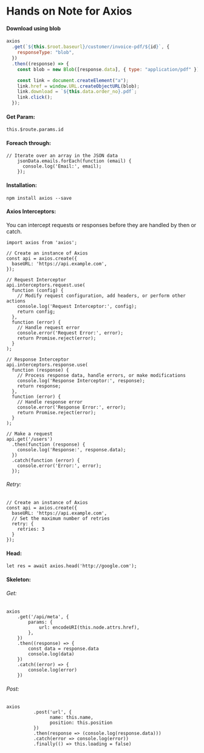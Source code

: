 # Hands on Note for Axios

#### Download using blob
```js
axios
  .get(`${this.$root.baseurl}/customer/invoice-pdf/${id}`, {
    responseType: "blob",
  })
  .then((response) => {
    const blob = new Blob([response.data], { type: "application/pdf" });

    const link = document.createElement("a");
    link.href = window.URL.createObjectURL(blob);
    link.download = `${this.data.order_no}.pdf`;
    link.click();
  });
```


#### Get Param:
```
this.$route.params.id
```

#### Foreach through:
```
// Iterate over an array in the JSON data
    jsonData.emails.forEach(function (email) {
      console.log('Email:', email);
    });
```

#### Installation:
```npm install axios --save```

#### Axios Interceptors:
You can intercept requests or responses before they are handled by then or catch.
```
import axios from 'axios';

// Create an instance of Axios
const api = axios.create({
  baseURL: 'https://api.example.com',
});

// Request Interceptor
api.interceptors.request.use(
  function (config) {
    // Modify request configuration, add headers, or perform other actions
    console.log('Request Interceptor:', config);
    return config;
  },
  function (error) {
    // Handle request error
    console.error('Request Error:', error);
    return Promise.reject(error);
  }
);

// Response Interceptor
api.interceptors.response.use(
  function (response) {
    // Process response data, handle errors, or make modifications
    console.log('Response Interceptor:', response);
    return response;
  },
  function (error) {
    // Handle response error
    console.error('Response Error:', error);
    return Promise.reject(error);
  }
);

// Make a request
api.get('/users')
  .then(function (response) {
    console.log('Response:', response.data);
  })
  .catch(function (error) {
    console.error('Error:', error);
  });

```

###### Retry:
```
// Create an instance of Axios
const api = axios.create({
  baseURL: 'https://api.example.com',
  // Set the maximum number of retries
  retry: {
    retries: 3
  }
});
```

#### Head:
```
let res = await axios.head('http://google.com');
```

#### Skeleton:
###### Get:
```
axios
    .get('/api/meta', {
        params: {
            url: encodeURI(this.node.attrs.href),
        },
    })
    .then((response) => {
        const data = response.data
        console.log(data)
    })
    .catch((error) => {
        console.log(error)
    })
```

###### Post:
```
axios
          .post('url', {
                name: this.name,
                position: this.position
          })
          .then(response => (console.log(response.data)))
          .catch(error => console.log(error))
          .finally(() => this.loading = false)
```
